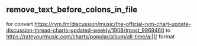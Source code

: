 ## remove_text_before_colons_in_file
for convert https://rym.fm/discussion/music/the-official-rym-chart-update-discussion-thread-charts-updated-weekly/1908/#post_9969460 to https://rateyourmusic.com/charts/popular/album/all-time/a:[]/ format
